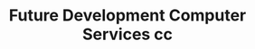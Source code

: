---
title: "Future Development Computer Services cc"
url: /roodeplaat/future-development-computer-services-cc/
shop: computer
---